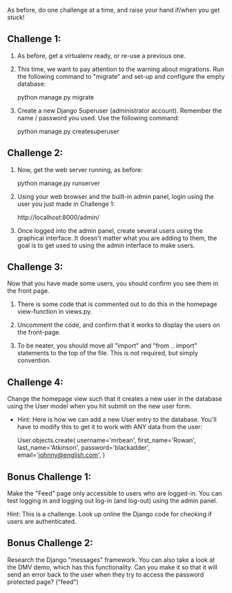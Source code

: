 As before, do one challenge at a time, and raise your hand if/when you
get stuck!


Challenge 1:
-------------------

1. As before, get a virtualenv ready, or re-use a previous one.

2. This time, we want to pay attention to the warning about migrations. Run the
following command to "migrate" and set-up and configure the empty database:

    python manage.py migrate

3. Create a new Django Superuser (administrator account). Remember the
name / password you used. Use the following command:

    python manage.py createsuperuser




Challenge 2:
-------------------

1. Now, get the web server running, as before:

    python manage.py runserver

2. Using your web browser and the built-in admin panel, login using the user
you just made in Challenge 1:

    http://localhost:8000/admin/

3. Once logged into the admin panel, create several users using the graphical
interface. It doesn't matter what you are adding to them, the goal is to get
used to using the admin interface to make users.



Challenge 3:
-------------------

Now that you have made some users, you should confirm you see them in the front
page.

1. There is some code that is commented out to do this in the homepage
view-function in views.py.

2. Uncomment the code, and confirm that it works to display the users on the
front-page.

3. To be neater, you should move all "import" and "from .. import" statements
to the top of the file. This is not required, but simply convention.



Challenge 4:
-------------------

Change the homepage view such that it creates a new user in the database
using the User model when you hit submit on the new user form.

- Hint: Here is how we can add a new User entry to the database. You'll have to
  modify this to get it to work with ANY data from the user:

    User.objects.create(
        username='mrbean',
        first_name='Rowan',
        last_name='Atkinson',
        password='blackadder',
        email='johnny@english.com',
    )


Bonus Challenge 1:
-------------------

Make the "Feed" page only accessible to users who are logged-in. You can test
logging in and logging out log-in (and log-out) using the admin panel.

Hint: This is a challenge. Look up online the Django code for checking if users
are authenticated.


Bonus Challenge 2:
-------------------

Research the Django "messages" framework. You can also take a look at
the DMV demo, which has this functionality. Can you make it so that it
will send an error back to the user when they try to access the password
protected page? ("feed")

